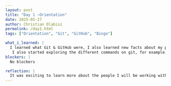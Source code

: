 ```yaml
---
layout: post
title: "Day 1 –Orientation"
date: 2025-05-27
author: Christian Olabisi
permalink: /day1.html
tags: ["Orientation", "Git", "GitHub", "Bingo"]

what_i_learned: |
  I learned what Git & GitHub were, I also learned new facts about my peers. One interesting thing was learning about what a repository is on GitHub and how I can edit and modify it.  
   I also started exploring the different commands on git, for example, what clone does and how two people cant commit changes at the same time. 
blockers: |
  No blockers

reflection: |
  It was exciting to learn more about the people I will be working with during the duration of this program. Also was cool to learn who does and knows what during the bingo game and how GitHub works
---
```

